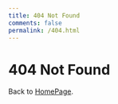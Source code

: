 ```yaml
---
title: 404 Not Found
comments: false
permalink: /404.html
---
```


<!DOCTYPE html>
<html>
    <head>
        <meta charset="UTF-8" />
        <title>404 Not Found</title>
    </head>
    <body>
    		<h1>404 Not Found</h1>
        Back to <a href="/">HomePage</a>.
    </body>
</html>